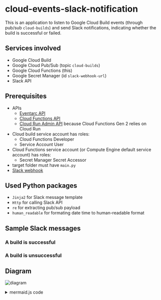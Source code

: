 # cloud-events-slack-notification

This is an application to listen to Google Cloud Build events (through pub/sub `cloud-builds`) and send Slack notifications, indicating whether the build is successful or failed.  

## Services involved

- Google Cloud Build
- Google Cloud Pub/Sub (topic `cloud-builds`)
- Google Cloud Functions (this)
- Google Secret Manager (id `slack-webhook-url`)
- Slack API

## Prerequisites

- APIs
  - [Eventarc API](https://console.developers.google.com/apis/api/eventarc.googleapis.com/overview)
  - [Cloud Functions API](https://console.cloud.google.com/apis/api/cloudfunctions.googleapis.com/metrics)
  - [Cloud Run Admin API](https://console.cloud.google.com/apis/api/run.googleapis.com/metrics) because Cloud Functions Gen 2 relies on Cloud Run
- Cloud build service account has roles:
  - Cloud Functions Developer
  - Service Account User
- Cloud Functions service account (or Compute Engine default service account) has roles:
  - Secret Manager Secret Accessor
- target folder must have `main.py`
- [Slack webhook](https://api.slack.com/messaging/webhooks)

## Used Python packages

- `Jinja2` for Slack message template
- `Http` for calling Slack API
- `re` for extracting pub/sub payload
- `human_readable` for formating date time to human-readable format

## Sample Slack messages

### A build is successful

### A build is unsuccessful

## Diagram

![diagram](resources/img/diagram.png)
<details>
<summary>mermaid.js code</summary>

```mermaid
sequenceDiagram
    participant gcb as Google<br>Cloud Build
    participant psb as Google<br>Cloud Pub/Sub
    participant gcf as Google<br>Cloud Functions
    participant gsm as Google<br>Secret Manager
    participant swh as Slack<br>Webhook
    participant sch as Slack<br>Channel
    autonumber

    gcb->>psb: send build events
    psb->>gcf: trigger eventarc
    gcf->>+gsm: get slack url
    gsm->>-gcf: return slack url 
    gcf->>swh: post Slack messages
    swh->>sch: display messages
```

</details>
